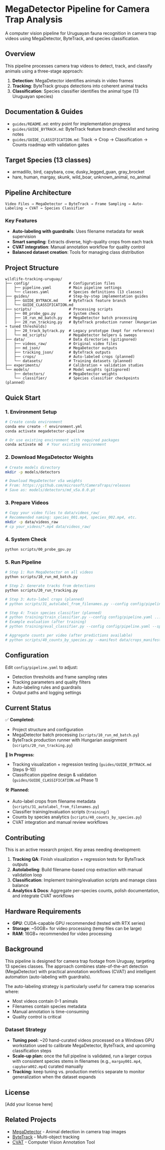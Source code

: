# MegaDetector Pipeline for Camera Trap Analysis

A computer vision pipeline for Uruguayan fauna recognition in camera trap videos using MegaDetector, ByteTrack, and species classification.

## Overview

This pipeline processes camera trap videos to detect, track, and classify animals using a three-stage approach:

1. **Detection**: MegaDetector identifies animals in video frames
2. **Tracking**: ByteTrack groups detections into coherent animal tracks  
3. **Classification**: Species classifier identifies the animal type (13 Uruguayan species)

## Documentation & Guides

- `guides/README.md`: entry point for implementation progress
- `guides/GUIDE_BYTRACK.md`: ByteTrack feature branch checklist and tuning notes
- `guides/GUIDE_CLASSIFICATION.md`: Track → Crop → Classification → Counts roadmap with validation gates

## Target Species (13 classes)
- armadillo, bird, capybara, cow, dusky_legged_guan, gray_brocket
- hare, human, margay, skunk, wild_boar, unknown_animal, no_animal

## Pipeline Architecture

```
Video Files → MegaDetector → ByteTrack → Frame Sampling → Auto-Labeling → CVAT → Species Classifier
```

### Key Features
- **Auto-labeling with guardrails**: Uses filename metadata for weak supervision
- **Smart sampling**: Extracts diverse, high-quality crops from each track
- **CVAT integration**: Manual annotation workflow for quality control
- **Balanced dataset creation**: Tools for managing class distribution

## Project Structure

```
wildlife-tracking-uruguay/
├── config/                  # Configuration files
│   ├── pipeline.yaml        # Main pipeline settings
│   └── classes.yaml         # Species definitions (13 classes)
├── guides/                  # Step-by-step implementation guides
│   ├── GUIDE_BYTRACK.md     # ByteTrack feature branch
│   └── GUIDE_CLASSIFICATION.md
├── scripts/                 # Processing scripts
│   ├── 00_probe_gpu.py      # System check
│   ├── 10_run_md_batch.py   # MegaDetector batch processing
│   ├── 20_run_tracking.py   # ByteTrack production runner (Hungarian + tuned thresholds)
│   ├── 20_track_bytrack.py  # Legacy prototype (kept for reference)
│   └── md_scripts/          # MegaDetector helpers & sweeps
├── data/                    # Data directories (gitignored)
│   ├── videos_raw/          # Original video files
│   ├── md_json/             # MegaDetector outputs
│   ├── tracking_json/       # ByteTrack outputs
│   ├── crops/               # Auto-labeled crops (planned)
│   └── datasets/            # Training datasets (planned)
├── experiments/             # Calibration + validation studies
└── models/                  # Model weights (gitignored)
    ├── detectors/           # MegaDetector weights
    └── classifier/          # Species classifier checkpoints (planned)
```

## Quick Start

### 1. Environment Setup

```bash
# Create conda environment
conda env create -f environment.yml
conda activate megadetector-pipeline

# Or use existing environment with required packages
conda activate md  # Your existing environment
```

### 2. Download MegaDetector Weights

```bash
# Create models directory
mkdir -p models/detectors

# Download MegaDetector v5a weights
# From: https://github.com/microsoft/CameraTraps/releases
# Save as: models/detectors/md_v5a.0.0.pt
```

### 3. Prepare Videos

```bash
# Copy your video files to data/videos_raw/
# Recommended naming: species_001.mp4, species_002.mp4, etc.
mkdir -p data/videos_raw
# cp your_videos/*.mp4 data/videos_raw/
```

### 4. System Check

```bash
python scripts/00_probe_gpu.py
```

### 5. Run Pipeline

```bash
# Step 1: Run MegaDetector on all videos
python scripts/10_run_md_batch.py

# Step 2: Generate tracks from detections  
python scripts/20_run_tracking.py

# Step 3: Auto-label crops (planned)
# python scripts/31_autolabel_from_filenames.py --config config/pipeline.yaml ...

# Step 4: Train species classifier (planned)
# python training/train_classifier.py --config config/pipeline.yaml ...
# Example evaluation (after training)
# python training/eval_classifier.py --config config/pipeline.yaml --split test

# Aggregate counts per video (after predictions available)
# python scripts/40_counts_by_species.py --manifest data/crops_manifest.csv --predictions experiments/exp_003_species/predictions_test.csv
```

## Configuration

Edit `config/pipeline.yaml` to adjust:
- Detection thresholds and frame sampling rates
- Tracking parameters and quality filters  
- Auto-labeling rules and guardrails
- Output paths and logging settings

## Current Status

✅ **Completed:**
- Project structure and configuration
- MegaDetector batch processing (`scripts/10_run_md_batch.py`)
- ByteTrack production runner with Hungarian assignment (`scripts/20_run_tracking.py`)

🚧 **In Progress:**
- Tracking visualization + regression testing (`guides/GUIDE_BYTRACK.md` Steps 9-10)
- Classification pipeline design & validation (`guides/GUIDE_CLASSIFICATION.md` Phase 1)

🛠️ **Planned:**
- Auto-label crops from filename metadata (`scripts/31_autolabel_from_filenames.py`)
- Classifier training/evaluation scripts (`training/`)
- Counts by species analytics (`scripts/40_counts_by_species.py`)
- CVAT integration and manual review workflows

## Contributing

This is an active research project. Key areas needing development:

1. **Tracking QA**: Finish visualization + regression tests for ByteTrack outputs
2. **Autolabeling**: Build filename-based crop extraction with manual validation loop
3. **Classification**: Implement training/evaluation scripts and manage class balance
4. **Analytics & Docs**: Aggregate per-species counts, polish documentation, and integrate CVAT workflows

## Hardware Requirements

- **GPU**: CUDA-capable GPU recommended (tested with RTX series)
- **Storage**: ~50GB+ for video processing (temp files can be large)
- **RAM**: 16GB+ recommended for video processing

## Background

This pipeline is designed for camera trap footage from Uruguay, targeting 13 species classes. The approach combines state-of-the-art detection (MegaDetector) with practical annotation workflows (CVAT) and intelligent automation (auto-labeling with guardrails).

The auto-labeling strategy is particularly useful for camera trap scenarios where:
- Most videos contain 0-1 animals
- Filenames contain species metadata  
- Manual annotation is time-consuming
- Quality control is critical

### Dataset Strategy

- **Tuning pool:** ~20 hand-curated videos processed on a Windows GPU workstation used to calibrate MegaDetector, ByteTrack, and upcoming classification steps
- **Scale-up plan:** once the full pipeline is validated, run a larger corpus with consistent species stems in filenames (e.g., `margay001.mp4`, `capybara002.mp4`) curated manually
- **Tracking:** keep tuning vs. production metrics separate to monitor generalization when the dataset expands

## License

[Add your license here]

## Related Projects

- [MegaDetector](https://github.com/microsoft/CameraTraps) - Animal detection in camera trap images
- [ByteTrack](https://github.com/ifzhang/ByteTrack) - Multi-object tracking
- [CVAT](https://github.com/opencv/cvat) - Computer Vision Annotation Tool

